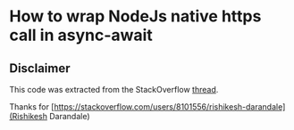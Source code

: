 # How to wrap NodeJs native https call in async-await

## Disclaimer
This code was extracted from the StackOverflow [thread](https://stackoverflow.com/questions/52951091/how-to-use-async-await-with-https-post-request).

Thanks for [https://stackoverflow.com/users/8101556/rishikesh-darandale](Rishikesh Darandale)
